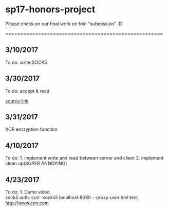 # sp17-honors-project

Please check on our final work on fold "submission" :D


=====================================================
## 3/10/2017
To do: write SOCKS

## 3/30/2017
To do: accept & read  

[source link](https://github.com/isayme/socks5/blob/master/src/socks5/socks5.c)

## 3/31/2017
XOR encryption function

## 4/10/2017
To do: 1. implement write and read between server and client
       2. implement clean up(SUPER ANNOYING)
## 4/23/2017
To do: 1. Demo video  
sock5 auth:
curl -socks5 localhost:8080 --proxy-user test:test http://www.cnn.com
